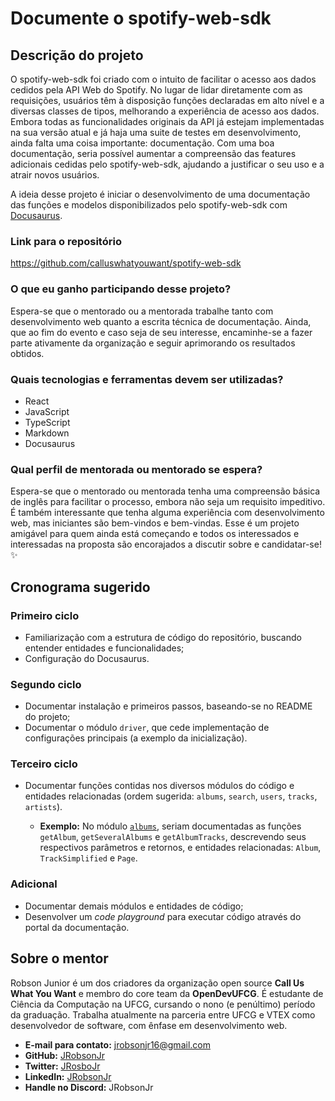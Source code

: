 # Documente o spotify-web-sdk

## Descrição do projeto

O spotify-web-sdk foi criado com o intuito de facilitar o acesso aos dados cedidos pela API Web do Spotify. No lugar de lidar diretamente com as requisições, usuários têm à disposição funções declaradas em alto nível e a diversas classes de tipos, melhorando a experiência de acesso aos dados. Embora todas as funcionalidades originais da API já estejam implementadas na sua versão atual e já haja uma suite de testes em desenvolvimento, ainda falta uma coisa importante: documentação. Com uma boa documentação, seria possível aumentar a compreensão das features adicionais cedidas pelo spotify-web-sdk, ajudando a justificar o seu uso e a atrair novos usuários.

A ideia desse projeto é iniciar o desenvolvimento de uma documentação das funções e modelos disponibilizados pelo spotify-web-sdk com [Docusaurus](http://docusaurus.io).

### Link para o repositório

https://github.com/calluswhatyouwant/spotify-web-sdk

### O que eu ganho participando desse projeto?

Espera-se que o mentorado ou a mentorada trabalhe tanto com desenvolvimento web quanto a escrita técnica de documentação. Ainda, que ao fim do evento e caso seja de seu interesse, encaminhe-se a fazer parte ativamente da organização e seguir aprimorando os resultados obtidos.

### Quais tecnologias e ferramentas devem ser utilizadas?

- React
- JavaScript
- TypeScript
- Markdown
- Docusaurus

### Qual perfil de mentorada ou mentorado se espera?

Espera-se que o mentorado ou mentorada tenha uma compreensão básica de inglês para facilitar o processo, embora não seja um requisito impeditivo. É também interessante que tenha alguma experiência com desenvolvimento web, mas iniciantes são bem-vindos e bem-vindas. Esse é um projeto amigável para quem ainda está começando e todos os interessados e interessadas na proposta são encorajados a discutir sobre e candidatar-se! :sparkles: 

## Cronograma sugerido

### Primeiro ciclo

- Familiarização com a estrutura de código do repositório, buscando entender entidades e funcionalidades;
- Configuração do Docusaurus.

### Segundo ciclo

- Documentar instalação e primeiros passos, baseando-se no README do projeto;
- Documentar o módulo `driver`, que cede implementação de configurações principais (a exemplo da inicialização).

### Terceiro ciclo

- Documentar funções contidas nos diversos módulos do código e entidades relacionadas (ordem sugerida: `albums`, `search`, `users`, `tracks`, `artists`).

  - **Exemplo:** No módulo [`albums`](https://github.com/calluswhatyouwant/spotify-web-sdk/blob/master/src/lib/albums.ts), seriam documentadas as funções `getAlbum`, `getSeveralAlbums` e `getAlbumTracks`, descrevendo seus respectivos parâmetros e retornos, e entidades relacionadas: `Album`, `TrackSimplified` e `Page`.

### Adicional

- Documentar demais módulos e entidades de código;
- Desenvolver um _code playground_ para executar código através do portal da documentação.
 
## Sobre o mentor

Robson Junior é um dos criadores da organização open source **Call Us What You Want** e membro do core team da **OpenDevUFCG**. É estudante de Ciência da Computação na UFCG, cursando o nono (e penúltimo) período da graduação. Trabalha atualmente na parceria entre UFCG e VTEX como desenvolvedor de software, com ênfase em desenvolvimento web.

- **E-mail para contato:** [jrobsonjr16@gmail.com](mailto:jrobsonjr16@gmail.com)
- **GitHub:** [JRobsonJr](http://github.com/JRobsonJr)
- **Twitter:** [JRosboJr](http://twitter.com/JRosboJr)
- **LinkedIn:** [JRobsonJr](https://www.linkedin.com/in/jrobsonjr/)
- **Handle no Discord:** JRobsonJr
